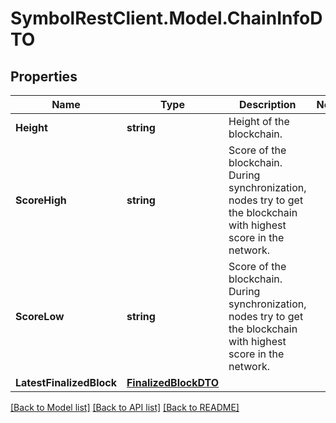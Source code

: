 # SymbolRestClient.Model.ChainInfoDTO

## Properties

Name | Type | Description | Notes
------------ | ------------- | ------------- | -------------
**Height** | **string** | Height of the blockchain. | 
**ScoreHigh** | **string** | Score of the blockchain. During synchronization, nodes try to get the blockchain with highest score in the network.  | 
**ScoreLow** | **string** | Score of the blockchain. During synchronization, nodes try to get the blockchain with highest score in the network.  | 
**LatestFinalizedBlock** | [**FinalizedBlockDTO**](FinalizedBlockDTO.md) |  | 

[[Back to Model list]](../README.md#documentation-for-models) [[Back to API list]](../README.md#documentation-for-api-endpoints) [[Back to README]](../README.md)

